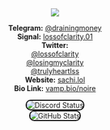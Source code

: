<div align="center">
  <img src="https://moe-counter.glitch.me/get/@:trulyheartless?theme=rule34">
</div>

<div align="center">

**Telegram:** [@drainingmoney](https://t.me/trulyheartless)  
**Signal:** [lossofclarity.01](https://signal.me/#p/lossofclarity.01)  
**Twitter:**  
[@lossofclarity](https://twitter.com/lossofclarity)  
[@losingmyclarity](https://twitter.com/losingmyclarity)  
[@trulyheartlss](https://twitter.com/trulyheartlss)  
**Website:** [sachi.lol](https://sachi.lol)  
**Bio Link:** [vamp.bio/noire](https://vamp.bio/noire)  

</div>

<div align="center">
  <img src="https://lanyard.cnrad.dev/api/1329487789364088882" alt="Discord Status" style="border: 2px solid black; border-radius: 10px;">
</div>

<div align="center">
  <img src="https://github-readme-stats.vercel.app/api?username=trulyheartless&show_icons=true&theme=radical" alt="GitHub Stats" style="border: 2px solid black; border-radius: 10px;">
</div>
